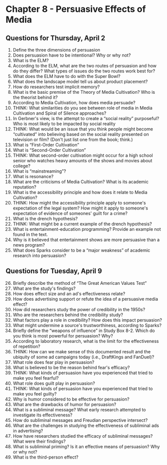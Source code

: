 # Chapter 8 - Persuasive Effects of Media
## Questions for Thursday, April 2
1.	Define the three dimensions of persuasion
2.	Does persuasion have to be intentional? Why or why not?
3.	What is the ELM?
4.	According to the ELM, what are the two routes of persuasion and how do they differ? What types of issues do the two routes work best for?
5.	What does the ELM have to do with the Super Bowl?
6.	What does the landscape model tell us about product placement?
7.	How do researchers test implicit memory?
8.	What is the basic premise of the Theory of Media Cultivation? Who is the theorist behind it?
9.	According to Media Cultivation, how does media persuade? 
10.	THINK: What similarities do you see between role of media in Media Cultivation and Spiral of Silence approaches?
11.	In Gerbner's view, is the attempt to create a “social reality” purposeful? Who is most likely to be impacted by social reality
12.	THINK: What would be an issue that you think people might become “cultivated” into believing based on the social reality presented on television or film? (Don't just list one from the book; think.) 
13.	What is “First-Order Cultivation”
14.	What is “Second-Order Cultivation”
15.	THINK: What second-order cultivation might occur for a high school senior who watches heavy amounts of the shows and movies about college?
16.	What is “mainstreaming”?
17.	What is resonance?
18.	What are the criticisms of Media Cultivation? What is its academic reputation?
19.	What is the accessibility principle and how does it relate to Media Cultivation?
20.	THINK: How might the accessibility principle apply to someone's expectation of the legal system? How might it apply to someone's expectation of evidence of someones' guilt for a crime? 
21.	What is the drench hypothesis?
22.	THINK: What might be a current example of the drench hypothesis?
23.	What is entertainment-education programming? Provide an example not found in the text.
24.	Why is it believed that entertainment shows are more persuasive than a news program?
25.	What does Sparks consider to be a “major weakness” of academic research into persuasion?
## Questions for Tuesday, April 9
26.	Briefly describe the method of “The Great American Values Test”
27.	What are the study's findings?
28.	How does effect size and an ad's effectiveness relate?
29.	How does advertising support or refute the idea of a persuasive media effect?
30.	How did researchers study the power of credibility in the 1950s?
31.	Who are the researchers behind the credibility study?
32.	What factors play a role in credibility? How does this impact persuasion?
33.	What might undermine a source's trustworthiness, according to Sparks?
34.	Briefly define the “weapons of influence” in Study Box 8-2. Which do you think is most powerful for persuasion? Why?
35.	According to laboratory research, what is the limit for the effectiveness of repetition? 
36.	THINK: How can we make sense of this documented result and the ubiquity of some ad campaigns today (i.e., DraftKings and FanDuel)?
37.	What role does fear play in persuasion? 
38.	What is believed to be the reason behind fear's efficacy? 
39.	THINK: What kinds of persuasion have you experienced that tried to make you feel fearful?
40.	What role does guilt play in persuasion?
41.	THINK: What kinds of persuasion have you experienced that tried to make you feel guilty?
42.	Why is humor considered to be effective for persuasion?
43.	What are the drawbacks of humor for persuasion?
44.	What is a subliminal message? What early research attempted to investigate its effectiveness? 
45.	How do subliminal messages and Freudian perspective intersect?
46.	What are the challenges in studying the effectiveness of subliminal ads in advertising?
47.	How have researchers studied the efficacy of subliminal messages? What were their findings?
48.	What is subliminal priming? Is it an effective means of persuasion? Why or why not?
49.	What is the third-person effect?
